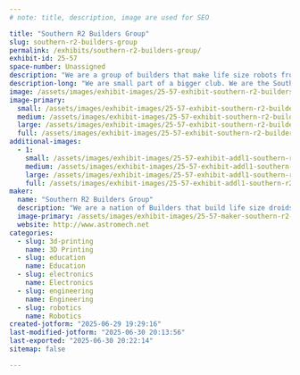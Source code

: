 ```yaml
---
# note: title, description, image are used for SEO

title: "Southern R2 Builders Group"
slug: southern-r2-builders-group
permalink: /exhibits/southern-r2-builders-group/
exhibit-id: 25-57
space-number: Unassigned
description: "We are a group of builders that make life size robots from various film franchise but mostly R2D2"
description-long: "We are small part of a bigger club. We are the Southern R2 Builders Group. The bigger club is a world wide club. We are mostly located in the state of Florida"
image: /assets/images/exhibit-images/25-57-exhibit-southern-r2-builders-group-1-maker-faire-2021-sr2b-large.jpg
image-primary: 
  small: /assets/images/exhibit-images/25-57-exhibit-southern-r2-builders-group-1-maker-faire-2021-sr2b-small.jpg
  medium: /assets/images/exhibit-images/25-57-exhibit-southern-r2-builders-group-1-maker-faire-2021-sr2b-medium.jpg
  large: /assets/images/exhibit-images/25-57-exhibit-southern-r2-builders-group-1-maker-faire-2021-sr2b-large.jpg
  full: /assets/images/exhibit-images/25-57-exhibit-southern-r2-builders-group-1-maker-faire-2021-sr2b-full.jpg
additional-images: 
  - 1:
    small: /assets/images/exhibit-images/25-57-exhibit-addl1-southern-r2-builders-group-past-maker-faire-small.jpg
    medium: /assets/images/exhibit-images/25-57-exhibit-addl1-southern-r2-builders-group-past-maker-faire-medium.jpg
    large: /assets/images/exhibit-images/25-57-exhibit-addl1-southern-r2-builders-group-past-maker-faire-large.jpg
    full: /assets/images/exhibit-images/25-57-exhibit-addl1-southern-r2-builders-group-past-maker-faire-full.jpg
maker: 
  name: "Southern R2 Builders Group"
  description: "We are a nation of Builders that build life size droids from various film franchise but mostly from Star Wars."
  image-primary: /assets/images/exhibit-images/25-57-maker-southern-r2-builders-group-southern-r2-builders-club-logo-r-medium.jpg
  website: http://www.astromech.net
categories: 
  - slug: 3d-printing
    name: 3D Printing
  - slug: education
    name: Education
  - slug: electronics
    name: Electronics
  - slug: engineering
    name: Engineering
  - slug: robotics
    name: Robotics
created-jotform: "2025-06-29 19:29:16"
last-modified-jotform: "2025-06-30 20:13:56"
last-exported: "2025-06-30 20:22:14"
sitemap: false

---
```

